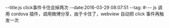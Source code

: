 --title:js click事件卡住会掉两次
--date:2016-03-29 08:07:51
--tag:
#---
js 调用 cordova 插件，调用微博分享，由于卡住了，webview 自动把 click 事件再触发一次
